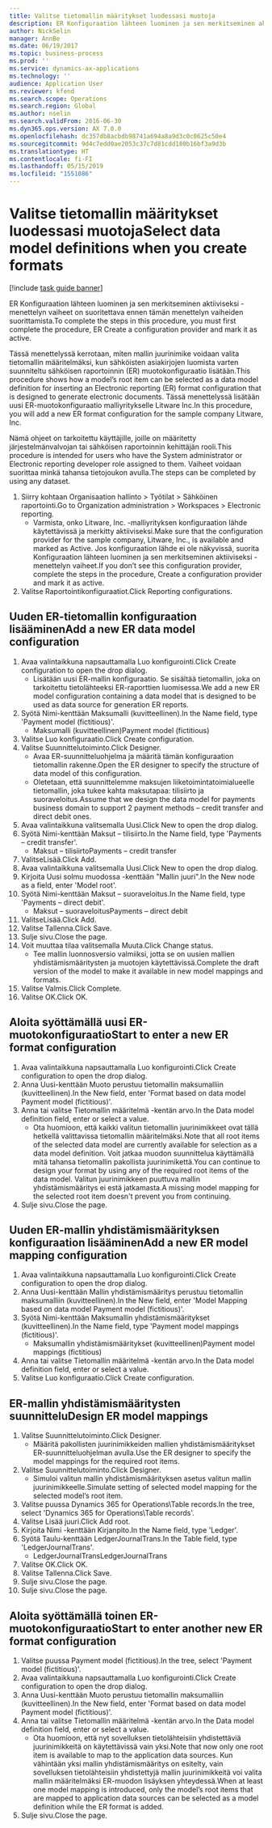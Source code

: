 ```yaml
---
title: Valitse tietomallin määritykset luodessasi muotoja
description: ER Konfiguraation lähteen luominen ja sen merkitseminen aktiiviseksi -menettelyn vaiheet on suoritettava ennen tämän menettelyn vaiheiden suorittamista.
author: NickSelin
manager: AnnBe
ms.date: 06/19/2017
ms.topic: business-process
ms.prod: ''
ms.service: dynamics-ax-applications
ms.technology: ''
audience: Application User
ms.reviewer: kfend
ms.search.scope: Operations
ms.search.region: Global
ms.author: nselin
ms.search.validFrom: 2016-06-30
ms.dyn365.ops.version: AX 7.0.0
ms.openlocfilehash: dc357db8acbdb98741a694a8a9d3c0c0625c50e4
ms.sourcegitcommit: 9d4c7edd0ae2053c37c7d81cdd180b16bf3a9d3b
ms.translationtype: HT
ms.contentlocale: fi-FI
ms.lasthandoff: 05/15/2019
ms.locfileid: "1551086"
---
```

# <a name="select-data-model-definitions-when-you-create-formats"></a><span data-ttu-id="0bcd5-103">Valitse tietomallin määritykset luodessasi muotoja</span><span class="sxs-lookup"><span data-stu-id="0bcd5-103">Select data model definitions when you create formats</span></span>

[!include [task guide banner](../../includes/task-guide-banner.md)]

<span data-ttu-id="0bcd5-104">ER Konfiguraation lähteen luominen ja sen merkitseminen aktiiviseksi -menettelyn vaiheet on suoritettava ennen tämän menettelyn vaiheiden suorittamista.</span><span class="sxs-lookup"><span data-stu-id="0bcd5-104">To complete the steps in this procedure, you must first complete the procedure, ER Create a configuration provider and mark it as active.</span></span> 

<span data-ttu-id="0bcd5-105">Tässä menettelyssä kerrotaan, miten mallin juurinimike voidaan valita tietomallin määritelmäksi, kun sähköisten asiakirjojen luomista varten suunniteltu sähköisen raportoinnin (ER) muotokonfiguraatio lisätään.</span><span class="sxs-lookup"><span data-stu-id="0bcd5-105">This procedure shows how a model’s root item can be selected as a data model definition for inserting an Electronic reporting (ER) format configuration that is designed to generate electronic documents.</span></span> <span data-ttu-id="0bcd5-106">Tässä menettelyssä lisätään uusi ER-muotokonfiguraatio malliyritykselle Litware Inc.</span><span class="sxs-lookup"><span data-stu-id="0bcd5-106">In this procedure, you will add a new ER format configuration for the sample company Litware, Inc.</span></span> 

<span data-ttu-id="0bcd5-107">Nämä ohjeet on tarkoitettu käyttäjille, joille on määritetty järjestelmänvalvojan tai sähköisen raportoinnin kehittäjän rooli.</span><span class="sxs-lookup"><span data-stu-id="0bcd5-107">This procedure is intended for users who have the System administrator or Electronic reporting developer role assigned to them.</span></span> <span data-ttu-id="0bcd5-108">Vaiheet voidaan suorittaa minkä tahansa tietojoukon avulla.</span><span class="sxs-lookup"><span data-stu-id="0bcd5-108">The steps can be completed by using any dataset.</span></span>

1. <span data-ttu-id="0bcd5-109">Siirry kohtaan Organisaation hallinto > Työtilat > Sähköinen raportointi.</span><span class="sxs-lookup"><span data-stu-id="0bcd5-109">Go to Organization administration > Workspaces > Electronic reporting.</span></span>
    * <span data-ttu-id="0bcd5-110">Varmista, onko Litware, Inc. -malliyrityksen konfiguraation lähde käytettävissä ja merkitty aktiiviseksi.</span><span class="sxs-lookup"><span data-stu-id="0bcd5-110">Make sure that the configuration provider for the sample company, Litware, Inc., is available and marked as Active.</span></span> <span data-ttu-id="0bcd5-111">Jos konfiguraation lähde ei ole näkyvissä, suorita Konfiguraation lähteen luominen ja sen merkitseminen aktiiviseksi -menettelyn vaiheet.</span><span class="sxs-lookup"><span data-stu-id="0bcd5-111">If you don’t see this configuration provider, complete the steps in the procedure, Create a configuration provider and mark it as active.</span></span>  
2. <span data-ttu-id="0bcd5-112">Valitse Raportointikonfiguraatiot.</span><span class="sxs-lookup"><span data-stu-id="0bcd5-112">Click Reporting configurations.</span></span>

## <a name="add-a-new-er-data-model-configuration"></a><span data-ttu-id="0bcd5-113">Uuden ER-tietomallin konfiguraation lisääminen</span><span class="sxs-lookup"><span data-stu-id="0bcd5-113">Add a new ER data model configuration</span></span>
1. <span data-ttu-id="0bcd5-114">Avaa valintaikkuna napsauttamalla Luo konfigurointi.</span><span class="sxs-lookup"><span data-stu-id="0bcd5-114">Click Create configuration to open the drop dialog.</span></span>
    * <span data-ttu-id="0bcd5-115">Lisätään uusi ER-mallin konfiguraatio. Se sisältää tietomallin, joka on tarkoitettu tietolähteeksi ER-raporttien luomisessa.</span><span class="sxs-lookup"><span data-stu-id="0bcd5-115">We add a new ER model configuration containing a data model that is designed to be used as data source for generation ER reports.</span></span>  
2. <span data-ttu-id="0bcd5-116">Syötä Nimi-kenttään Maksumalli (kuvitteellinen).</span><span class="sxs-lookup"><span data-stu-id="0bcd5-116">In the Name field, type 'Payment model (fictitious)'.</span></span>
    * <span data-ttu-id="0bcd5-117">Maksumalli (kuvitteellinen)</span><span class="sxs-lookup"><span data-stu-id="0bcd5-117">Payment model (fictitious)</span></span>  
3. <span data-ttu-id="0bcd5-118">Valitse Luo konfiguraatio.</span><span class="sxs-lookup"><span data-stu-id="0bcd5-118">Click Create configuration.</span></span>
4. <span data-ttu-id="0bcd5-119">Valitse Suunnittelutoiminto.</span><span class="sxs-lookup"><span data-stu-id="0bcd5-119">Click Designer.</span></span>
    * <span data-ttu-id="0bcd5-120">Avaa ER-suunnitteluohjelma ja määritä tämän konfiguraation tietomallin rakenne.</span><span class="sxs-lookup"><span data-stu-id="0bcd5-120">Open the ER designer to specify the structure of data model of this configuration.</span></span>  
    * <span data-ttu-id="0bcd5-121">Oletetaan, että suunnittelemme maksujen liiketoimintatoimialueelle tietomallin, joka tukee kahta maksutapaa: tilisiirto ja suoraveloitus.</span><span class="sxs-lookup"><span data-stu-id="0bcd5-121">Assume that we design the data model for payments business domain to support 2 payment methods – credit transfer and direct debit ones.</span></span>  
5. <span data-ttu-id="0bcd5-122">Avaa valintaikkuna valitsemalla Uusi.</span><span class="sxs-lookup"><span data-stu-id="0bcd5-122">Click New to open the drop dialog.</span></span>
6. <span data-ttu-id="0bcd5-123">Syötä Nimi-kenttään Maksut – tilisiirto.</span><span class="sxs-lookup"><span data-stu-id="0bcd5-123">In the Name field, type 'Payments – credit transfer'.</span></span>
    * <span data-ttu-id="0bcd5-124">Maksut – tilisiirto</span><span class="sxs-lookup"><span data-stu-id="0bcd5-124">Payments – credit transfer</span></span>  
7. <span data-ttu-id="0bcd5-125">ValitseLisää.</span><span class="sxs-lookup"><span data-stu-id="0bcd5-125">Click Add.</span></span>
8. <span data-ttu-id="0bcd5-126">Avaa valintaikkuna valitsemalla Uusi.</span><span class="sxs-lookup"><span data-stu-id="0bcd5-126">Click New to open the drop dialog.</span></span>
9. <span data-ttu-id="0bcd5-127">Kirjoita Uusi solmu muodossa -kenttään "Mallin juuri".</span><span class="sxs-lookup"><span data-stu-id="0bcd5-127">In the New node as a field, enter 'Model root'.</span></span>
10. <span data-ttu-id="0bcd5-128">Syötä Nimi-kenttään Maksut – suoraveloitus.</span><span class="sxs-lookup"><span data-stu-id="0bcd5-128">In the Name field, type 'Payments – direct debit'.</span></span>
    * <span data-ttu-id="0bcd5-129">Maksut – suoraveloitus</span><span class="sxs-lookup"><span data-stu-id="0bcd5-129">Payments – direct debit</span></span>  
11. <span data-ttu-id="0bcd5-130">ValitseLisää.</span><span class="sxs-lookup"><span data-stu-id="0bcd5-130">Click Add.</span></span>
12. <span data-ttu-id="0bcd5-131">Valitse Tallenna.</span><span class="sxs-lookup"><span data-stu-id="0bcd5-131">Click Save.</span></span>
13. <span data-ttu-id="0bcd5-132">Sulje sivu.</span><span class="sxs-lookup"><span data-stu-id="0bcd5-132">Close the page.</span></span>
14. <span data-ttu-id="0bcd5-133">Voit muuttaa tilaa valitsemalla Muuta.</span><span class="sxs-lookup"><span data-stu-id="0bcd5-133">Click Change status.</span></span>
    * <span data-ttu-id="0bcd5-134">Tee mallin luonnosversio valmiiksi, jotta se on uusien mallien yhdistämismääritysten ja muotojen käytettävissä.</span><span class="sxs-lookup"><span data-stu-id="0bcd5-134">Complete the draft version of the model to make it available in new model mappings and formats.</span></span>  
15. <span data-ttu-id="0bcd5-135">Valitse Valmis.</span><span class="sxs-lookup"><span data-stu-id="0bcd5-135">Click Complete.</span></span>
16. <span data-ttu-id="0bcd5-136">Valitse OK.</span><span class="sxs-lookup"><span data-stu-id="0bcd5-136">Click OK.</span></span>

## <a name="start-to-enter-a-new-er-format-configuration"></a><span data-ttu-id="0bcd5-137">Aloita syöttämällä uusi ER-muotokonfiguraatio</span><span class="sxs-lookup"><span data-stu-id="0bcd5-137">Start to enter a new ER format configuration</span></span>
1. <span data-ttu-id="0bcd5-138">Avaa valintaikkuna napsauttamalla Luo konfigurointi.</span><span class="sxs-lookup"><span data-stu-id="0bcd5-138">Click Create configuration to open the drop dialog.</span></span>
2. <span data-ttu-id="0bcd5-139">Anna Uusi-kenttään Muoto perustuu tietomallin maksumalliin (kuvitteellinen).</span><span class="sxs-lookup"><span data-stu-id="0bcd5-139">In the New field, enter 'Format based on data model Payment model (fictitious)'.</span></span>
3. <span data-ttu-id="0bcd5-140">Anna tai valitse Tietomallin määritelmä -kentän arvo.</span><span class="sxs-lookup"><span data-stu-id="0bcd5-140">In the Data model definition field, enter or select a value.</span></span>
    * <span data-ttu-id="0bcd5-141">Ota huomioon, että kaikki valitun tietomallin juurinimikkeet ovat tällä hetkellä valittavissa tietomallin määritelmäksi.</span><span class="sxs-lookup"><span data-stu-id="0bcd5-141">Note that all root items of the selected data model are currently available for selection as a data model definition.</span></span> <span data-ttu-id="0bcd5-142">Voit jatkaa muodon suunnittelua käyttämällä mitä tahansa tietomallin pakollista juurinimikettä.</span><span class="sxs-lookup"><span data-stu-id="0bcd5-142">You can continue to design your format by using any of the required root items of the data model.</span></span> <span data-ttu-id="0bcd5-143">Valitun juurinimikkeen puuttuva mallin yhdistämismääritys ei estä jatkamasta.</span><span class="sxs-lookup"><span data-stu-id="0bcd5-143">A missing model mapping for the selected root item doesn't prevent you from continuing.</span></span>  
4. <span data-ttu-id="0bcd5-144">Sulje sivu.</span><span class="sxs-lookup"><span data-stu-id="0bcd5-144">Close the page.</span></span>

## <a name="add-a-new-er-model-mapping-configuration"></a><span data-ttu-id="0bcd5-145">Uuden ER-mallin yhdistämismäärityksen konfiguraation lisääminen</span><span class="sxs-lookup"><span data-stu-id="0bcd5-145">Add a new ER model mapping configuration</span></span>
1. <span data-ttu-id="0bcd5-146">Avaa valintaikkuna napsauttamalla Luo konfigurointi.</span><span class="sxs-lookup"><span data-stu-id="0bcd5-146">Click Create configuration to open the drop dialog.</span></span>
2. <span data-ttu-id="0bcd5-147">Anna Uusi-kenttään Mallin yhdistämismääritys perustuu tietomallin maksumalliin (kuvitteellinen).</span><span class="sxs-lookup"><span data-stu-id="0bcd5-147">In the New field, enter 'Model Mapping based on data model Payment model (fictitious)'.</span></span>
3. <span data-ttu-id="0bcd5-148">Syötä Nimi-kenttään Maksumallin yhdistämismääritykset (kuvitteellinen).</span><span class="sxs-lookup"><span data-stu-id="0bcd5-148">In the Name field, type 'Payment model mappings (fictitious)'.</span></span>
    * <span data-ttu-id="0bcd5-149">Maksumallin yhdistämismääritykset (kuvitteellinen)</span><span class="sxs-lookup"><span data-stu-id="0bcd5-149">Payment model mappings (fictitious)</span></span>  
4. <span data-ttu-id="0bcd5-150">Anna tai valitse Tietomallin määritelmä -kentän arvo.</span><span class="sxs-lookup"><span data-stu-id="0bcd5-150">In the Data model definition field, enter or select a value.</span></span>
5. <span data-ttu-id="0bcd5-151">Valitse Luo konfiguraatio.</span><span class="sxs-lookup"><span data-stu-id="0bcd5-151">Click Create configuration.</span></span>

## <a name="design-er-model-mappings"></a><span data-ttu-id="0bcd5-152">ER-mallin yhdistämismääritysten suunnittelu</span><span class="sxs-lookup"><span data-stu-id="0bcd5-152">Design ER model mappings</span></span>
1. <span data-ttu-id="0bcd5-153">Valitse Suunnittelutoiminto.</span><span class="sxs-lookup"><span data-stu-id="0bcd5-153">Click Designer.</span></span>
    * <span data-ttu-id="0bcd5-154">Määritä pakollisten juurinimikkeiden mallien yhdistämismääritykset ER-suunnitteluohjelman avulla.</span><span class="sxs-lookup"><span data-stu-id="0bcd5-154">Use the ER designer to specify the model mappings for the required root items.</span></span>  
2. <span data-ttu-id="0bcd5-155">Valitse Suunnittelutoiminto.</span><span class="sxs-lookup"><span data-stu-id="0bcd5-155">Click Designer.</span></span>
    * <span data-ttu-id="0bcd5-156">Simuloi valitun mallin yhdistämismäärityksen asetus valitun mallin juurinimikkeelle.</span><span class="sxs-lookup"><span data-stu-id="0bcd5-156">Simulate setting of selected model mapping for the selected model’s root item.</span></span>  
3. <span data-ttu-id="0bcd5-157">Valitse puussa Dynamics 365 for Operations\Table records.</span><span class="sxs-lookup"><span data-stu-id="0bcd5-157">In the tree, select 'Dynamics 365 for Operations\Table records'.</span></span>
4. <span data-ttu-id="0bcd5-158">Valitse Lisää juuri.</span><span class="sxs-lookup"><span data-stu-id="0bcd5-158">Click Add root.</span></span>
5. <span data-ttu-id="0bcd5-159">Kirjoita Nimi -kenttään Kirjanpito.</span><span class="sxs-lookup"><span data-stu-id="0bcd5-159">In the Name field, type 'Ledger'.</span></span>
6. <span data-ttu-id="0bcd5-160">Syötä Taulu-kenttään LedgerJournalTrans.</span><span class="sxs-lookup"><span data-stu-id="0bcd5-160">In the Table field, type 'LedgerJournalTrans'.</span></span>
    * <span data-ttu-id="0bcd5-161">LedgerJournalTrans</span><span class="sxs-lookup"><span data-stu-id="0bcd5-161">LedgerJournalTrans</span></span>  
7. <span data-ttu-id="0bcd5-162">Valitse OK.</span><span class="sxs-lookup"><span data-stu-id="0bcd5-162">Click OK.</span></span>
8. <span data-ttu-id="0bcd5-163">Valitse Tallenna.</span><span class="sxs-lookup"><span data-stu-id="0bcd5-163">Click Save.</span></span>
9. <span data-ttu-id="0bcd5-164">Sulje sivu.</span><span class="sxs-lookup"><span data-stu-id="0bcd5-164">Close the page.</span></span>
10. <span data-ttu-id="0bcd5-165">Sulje sivu.</span><span class="sxs-lookup"><span data-stu-id="0bcd5-165">Close the page.</span></span>

## <a name="start-to-enter-another-new-er-format-configuration"></a><span data-ttu-id="0bcd5-166">Aloita syöttämällä toinen ER-muotokonfiguraatio</span><span class="sxs-lookup"><span data-stu-id="0bcd5-166">Start to enter another new ER format configuration</span></span>
1. <span data-ttu-id="0bcd5-167">Valitse puussa Payment model (fictitious).</span><span class="sxs-lookup"><span data-stu-id="0bcd5-167">In the tree, select 'Payment model (fictitious)'.</span></span>
2. <span data-ttu-id="0bcd5-168">Avaa valintaikkuna napsauttamalla Luo konfigurointi.</span><span class="sxs-lookup"><span data-stu-id="0bcd5-168">Click Create configuration to open the drop dialog.</span></span>
3. <span data-ttu-id="0bcd5-169">Anna Uusi-kenttään Muoto perustuu tietomallin maksumalliin (kuvitteellinen).</span><span class="sxs-lookup"><span data-stu-id="0bcd5-169">In the New field, enter 'Format based on data model Payment model (fictitious)'.</span></span>
4. <span data-ttu-id="0bcd5-170">Anna tai valitse Tietomallin määritelmä -kentän arvo.</span><span class="sxs-lookup"><span data-stu-id="0bcd5-170">In the Data model definition field, enter or select a value.</span></span>
    * <span data-ttu-id="0bcd5-171">Ota huomioon, että nyt sovelluksen tietolähteisiin yhdistettäviä juurinimikkeitä on käytettävissä vain yksi.</span><span class="sxs-lookup"><span data-stu-id="0bcd5-171">Note that now only one root item is available to map to the application data sources.</span></span> <span data-ttu-id="0bcd5-172">Kun vähintään yksi mallin yhdistämismääritys on esitelty, vain sovelluksen tietolähteisiin yhdistettyjä mallin juurinimikkeitä voi valita mallin määritelmäksi ER-muodon lisäyksen yhteydessä.</span><span class="sxs-lookup"><span data-stu-id="0bcd5-172">When at least one model mapping is introduced, only the model’s root items that are mapped to application data sources can be selected as a model definition while the ER format is added.</span></span>   
5. <span data-ttu-id="0bcd5-173">Sulje sivu.</span><span class="sxs-lookup"><span data-stu-id="0bcd5-173">Close the page.</span></span>

